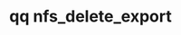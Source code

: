 ---
category: nfs
command: nfs_delete_export
keywords: qq, qq_cli, nfs_delete_export
optional_options:
- alternate: []
  help: ID of export to delete
  name: --export-id
  required: false
- alternate: []
  help: Path of export to delete
  name: --export-path
  required: false
- alternate: []
  help: ID of the tenant the export is in. Only used if using the --export-path argument.
  name: --tenant-id
  required: false
permalink: /qq-cli-command-guide/nfs/nfs_delete_export.html
positional_options: []
sidebar: qq_cli_command_reference_sidebar
summary: This section explains how to use the <code>qq nfs_delete_export</code> command.
synopsis: Delete an export
title: qq nfs_delete_export
usage: qq nfs_delete_export [-h] (--export-id EXPORT_ID | --export-path EXPORT_PATH)
  [--tenant-id TENANT_ID]
zendesk_source: qq CLI Command Guide

---